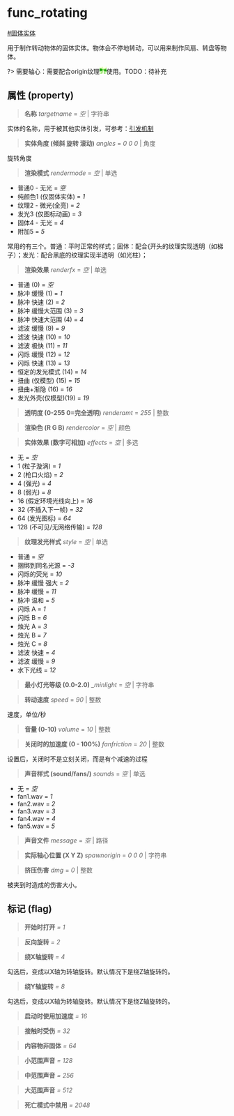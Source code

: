 # func_rotating
[#固体实体](wiki/solid_entity)

用于制作转动物体的固体实体。物体会不停地转动，可以用来制作风扇、转盘等物体。

?> 需要轴心：需要配合origin纹理![origin](../../images/tex_origin.png ":no-zoom")使用。TODO：待补充

## 属性 (property)
> **名称** *targetname* = *空* | 字符串

实体的名称，用于被其他实体引发，可参考：[引发机制](wiki/trigger)

> **实体角度 (倾斜 旋转 滚动)** *angles* = *0 0 0* | 角度

旋转角度

> **渲染模式** *rendermode* = *空* | 单选

- 普通0 - 无光 = *空*
- 纯颜色1 (仅固体实体) = *1*
- 纹理2 - 微光(全亮) = *2*
- 发光3 (仅图标动画) = *3*
- 固体4 - 无光 = *4*
- 附加5 = *5*

常用的有三个。普通：平时正常的样式；固体：配合{开头的纹理实现透明（如梯子）；发光：配合黑底的纹理实现半透明（如光柱）；

> **渲染效果** *renderfx* = *空* | 单选

- 普通 (0) = *空*
- 脉冲 缓慢 (1) = *1*
- 脉冲 快速 (2) = *2*
- 脉冲 缓慢大范围 (3) = *3*
- 脉冲 快速大范围 (4) = *4*
- 滤波 缓慢 (9) = *9*
- 滤波 快速 (10) = *10*
- 滤波 极快 (11) = *11*
- 闪烁 缓慢 (12) = *12*
- 闪烁 快速 (13) = *13*
- 恒定的发光模式 (14) = *14*
- 扭曲 (仅模型) (15) = *15*
- 扭曲+渐隐 (16) = *16*
- 发光外壳(仅模型)(19) = *19*

> **透明度 (0-255 0=完全透明)** *renderamt* = *255* | 整数

> **渲染色 (R G B)** *rendercolor* = *空* | 颜色

> **实体效果 (数字可相加)** *effects* = *空* | 多选

- 无 = *空*
- 1 (粒子漩涡) = *1*
- 2 (枪口火焰) = *2*
- 4 (强光) = *4*
- 8 (弱光) = *8*
- 16 (假定环境光线向上) = *16*
- 32 (不插入下一帧) = *32*
- 64 (发光图标) = *64*
- 128 (不可见/无网络传输) = *128*

> **纹理发光样式** *style* = *空* | 单选

- 普通 = *空*
- 捆绑到同名光源 = *-3*
- 闪烁的荧光 = *10*
- 脉冲 缓慢 强大 = *2*
- 脉冲 缓慢 = *11*
- 脉冲 温和 = *5*
- 闪烁 A = *1*
- 闪烁 B = *6*
- 烛光 A = *3*
- 烛光 B = *7*
- 烛光 C = *8*
- 滤波 快速 = *4*
- 滤波 缓慢 = *9*
- 水下光线 = *12*

> **最小灯光等级 (0.0-2.0)** *_minlight* = *空* | 字符串

> **转动速度** *speed* = *90* | 整数

速度，单位/秒

> **音量 (0-10)** *volume* = *10* | 整数

> **关闭时的加速度 (0 - 100%)** *fanfriction* = *20* | 整数

设置后，关闭时不是立刻关闭，而是有个减速的过程

> **声音样式 (sound/fans/)** *sounds* = *空* | 单选

- 无 = *空*
- fan1.wav = *1*
- fan2.wav = *2*
- fan3.wav = *3*
- fan4.wav = *4*
- fan5.wav = *5*

> **声音文件** *message* = *空* | 路径

> **实际轴心位置 (X Y Z)** *spawnorigin* = *0 0 0* | 字符串

> **挤压伤害** *dmg* = *0* | 整数

被夹到时造成的伤害大小。

## 标记 (flag)
> **开始时打开** *= 1*

> **反向旋转** *= 2*

> **绕X轴旋转** *= 4*

勾选后，变成以X轴为转轴旋转。默认情况下是绕Z轴旋转的。

> **绕Y轴旋转** *= 8*

勾选后，变成以X轴为转轴旋转。默认情况下是绕Z轴旋转的。

> **启动时使用加速度** *= 16*

> **接触时受伤** *= 32*

> **内容物非固体** *= 64*

> **小范围声音** *= 128*

> **中范围声音** *= 256*

> **大范围声音** *= 512*

> **死亡模式中禁用** *= 2048*


